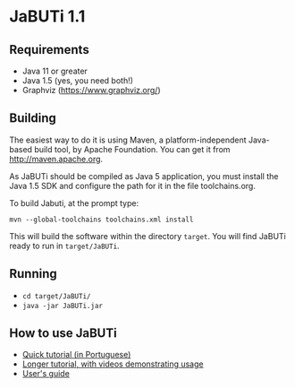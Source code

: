 # JaBUTi 1.1

## Requirements
* Java 11 or greater
* Java 1.5 (yes, you need both!)
* Graphviz (https://www.graphviz.org/)


## Building

The easiest way to do it is using Maven, a platform-independent Java-based build tool, by Apache Foundation. You can get it from http://maven.apache.org.

As JaBUTi should be compiled as Java 5 application, you must install the Java 1.5 SDK and configure the path for it in the file toolchains.org.

To build Jabuti, at the prompt type:
```
mvn --global-toolchains toolchains.xml install
```

This will build the software within the directory `target`. You will find JaBUTi ready to run in `target/JaBUTi`.


## Running

* `cd target/JaBUTi/`
* `java -jar JaBUTi.jar`


## How to use JaBUTi

* [Quick tutorial (in Portuguese)](https://docs.google.com/presentation/d/1sWLRY1w_FrFj3232OqYo6gJeGYynbIRvD_0C06t49Xc/edit?usp=sharing)
* [Longer tutorial, with videos demonstrating usage](doc/Tutorial-Slides.pdf)
* [User's guide](doc/UserGuide.pdf)
